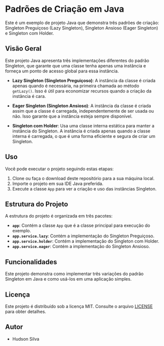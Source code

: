 # Padrões de Criação em Java

Este é um exemplo de projeto Java que demonstra três padrões de criação: Singleton Preguiçoso (Lazy Singleton), Singleton Ansioso (Eager Singleton) e Singleton com Holder.

## Visão Geral

Este projeto Java apresenta três implementações diferentes do padrão Singleton, que garante que uma classe tenha apenas uma instância e forneça um ponto de acesso global para essa instância.

- **Lazy Singleton (Singleton Preguiçoso)**: A instância da classe é criada apenas quando é necessária, na primeira chamada ao método `getLazy()`. Isso é útil para economizar recursos quando a criação da instância é cara.

- **Eager Singleton (Singleton Ansioso)**: A instância da classe é criada assim que a classe é carregada, independentemente de ser usada ou não. Isso garante que a instância esteja sempre disponível.

- **Singleton com Holder**: Usa uma classe interna estática para manter a instância do Singleton. A instância é criada apenas quando a classe interna é carregada, o que é uma forma eficiente e segura de criar um Singleton.

## Uso

Você pode executar o projeto seguindo estas etapas:

1. Clone ou faça o download deste repositório para a sua máquina local.
2. Importe o projeto em sua IDE Java preferida.
3. Execute a classe `App` para ver a criação e uso das instâncias Singleton.

## Estrutura do Projeto

A estrutura do projeto é organizada em três pacotes:

- **`app`**: Contém a classe `App` que é a classe principal para execução do exemplo.
- **`app.service.lazy`**: Contém a implementação do Singleton Preguiçoso.
- **`app.service.holder`**: Contém a implementação do Singleton com Holder.
- **`app.service.eager`**: Contém a implementação do Singleton Ansioso.

## Funcionalidades

Este projeto demonstra como implementar três variações do padrão Singleton em Java e como usá-los em uma aplicação simples.

## Licença

Este projeto é distribuído sob a licença MIT. Consulte o arquivo [LICENSE](LICENSE) para obter detalhes.

## Autor

- Hudson Silva